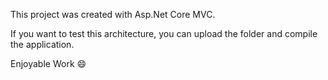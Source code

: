 This project was created with  Asp.Net Core MVC.

If you want to test this architecture, you can upload the folder and compile the application.

Enjoyable Work 😄
